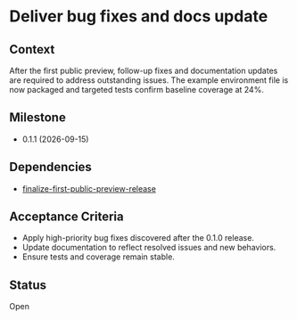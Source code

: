 # Deliver bug fixes and docs update

## Context
After the first public preview, follow-up fixes and documentation updates
are required to address outstanding issues. The example environment file is
now packaged and targeted tests confirm baseline coverage at 24%.

## Milestone

- 0.1.1 (2026-09-15)

## Dependencies

- [finalize-first-public-preview-release](finalize-first-public-preview-release.md)

## Acceptance Criteria
- Apply high-priority bug fixes discovered after the 0.1.0 release.
- Update documentation to reflect resolved issues and new behaviors.
- Ensure tests and coverage remain stable.

## Status
Open
